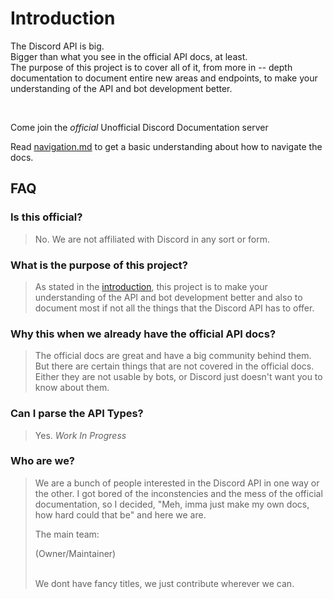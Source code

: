 # Introduction

The Discord API is big.\
Bigger than what you see in the official API docs, at least.\
The purpose of this project is to cover all of it, from more in -- depth
documentation to document entire new areas and endpoints, to make your
understanding of the API and bot development better.

<br>

Come join the *official* Unofficial Discord Documentation server

<server id="zVB5P96GE2"></server>

<note>

Read [navigation.md](https://discord-undoc.github.io/discord-undoc-theme/kbdcombo.html)
to get a basic understanding about how to navigate the docs.

</note>

## FAQ

### Is this official?

> No. We are not affiliated with Discord in any sort or form.

### What is the purpose of this project?

> As stated in the [introduction](#introduction), this project is to make your
> understanding of the API and bot development better and also to document
> most if not all the things that the Discord API has to offer.

### Why this when we already have the official API docs?

> The official docs are great and have a big community behind them.
> But there are certain things that are not covered in the official docs.
> Either they are not usable by bots, or Discord just doesn't want you to know about them.

### Can I parse the API Types?

> Yes. *Work In Progress*

### Who are we?

> We are a bunch of people interested in the Discord API in one way or the
> other. I <user id="841509053422632990"></user> got bored of the
> inconstencies and the mess of the official documentation, so I decided,
> "Meh, imma just make my own docs, how hard could that be" and here we are.
>
> The main team:
>
> <user id="841509053422632990"></user> (Owner/Maintainer)\
> <user id="755792681313108018"></user>\
> <user id="190160914765316096"></user>
>
> We dont have fancy titles, we just contribute wherever we can.
